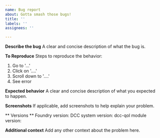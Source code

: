 ```yaml
---
name: Bug report
about: Gotta smash those bugs!
title: ''
labels: ''
assignees: ''

---
```


**Describe the bug**
A clear and concise description of what the bug is.

**To Reproduce**
Steps to reproduce the behavior:
1. Go to '...'
2. Click on '....'
3. Scroll down to '....'
4. See error

**Expected behavior**
A clear and concise description of what you expected to happen.

**Screenshots**
If applicable, add screenshots to help explain your problem.

** Versions **
Foundry version:
DCC system version:
dcc-qol module version: 

**Additional context**
Add any other context about the problem here.
